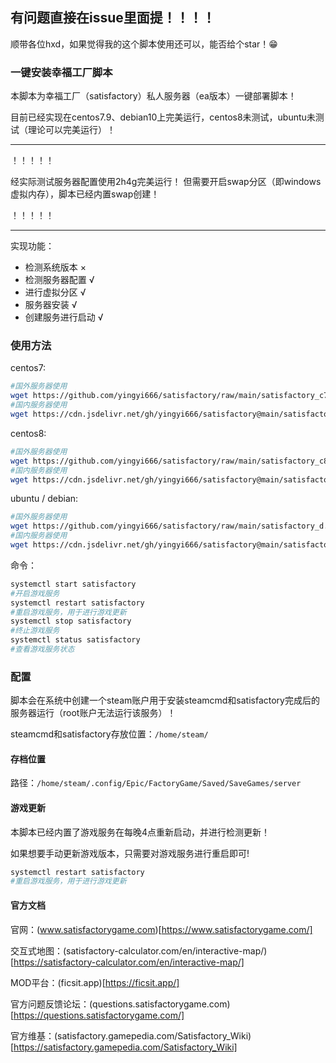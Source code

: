
## 有问题直接在issue里面提！！！！

顺带各位hxd，如果觉得我的这个脚本使用还可以，能否给个star！😁

### 一键安装幸福工厂脚本

本脚本为幸福工厂（satisfactory）私人服务器（ea版本）一键部署脚本！

目前已经实现在centos7.9、debian10上完美运行，centos8未测试，ubuntu未测试（理论可以完美运行）！

***

！！！！！

经实际测试服务器配置使用2h4g完美运行！
但需要开启swap分区（即windows虚拟内存），脚本已经内置swap创建！

！！！！！

***

实现功能：
* 检测系统版本 ×
* 检测服务器配置 √
* 进行虚拟分区  √
* 服务器安装  √
* 创建服务进行启动  √

### 使用方法

centos7:

```bash
#国外服务器使用
wget https://github.com/yingyi666/satisfactory/raw/main/satisfactory_c7.sh &&chmod +x satisfactory_c7.sh&& ./satisfactory_c7.sh
#国内服务器使用
wget https://cdn.jsdelivr.net/gh/yingyi666/satisfactory@main/satisfactory_c7.sh &&chmod +x satisfactory_c7.sh&& ./satisfactory_c7.sh
```

centos8:

```bash
#国外服务器使用
wget https://github.com/yingyi666/satisfactory/raw/main/satisfactory_c8.sh &&chmod +x satisfactory_c8.sh&& ./satisfactory_c8.sh
#国内服务器使用
wget https://cdn.jsdelivr.net/gh/yingyi666/satisfactory@main/satisfactory_c8.sh &&chmod +x satisfactory_c8.sh&& ./satisfactory_c8.sh
```

ubuntu / debian:
```bash
#国外服务器使用
wget https://github.com/yingyi666/satisfactory/raw/main/satisfactory_d.sh &&chmod +x satisfactory_d.sh&& ./satisfactory_d.sh
#国内服务器使用
wget https://cdn.jsdelivr.net/gh/yingyi666/satisfactory@main/satisfactory_d.sh &&chmod +x satisfactory_d.sh&& ./satisfactory_d.sh
```

命令：

```bash
systemctl start satisfactory
#开启游戏服务
systemctl restart satisfactory
#重启游戏服务，用于进行游戏更新
systemctl stop satisfactory
#终止游戏服务
systemctl status satisfactory
#查看游戏服务状态
```

### 配置

脚本会在系统中创建一个steam账户用于安装steamcmd和satisfactory完成后的服务器运行（root账户无法运行该服务）！

steamcmd和satisfactory存放位置：`/home/steam/`

#### 存档位置

路径：`/home/steam/.config/Epic/FactoryGame/Saved/SaveGames/server`

#### 游戏更新

本脚本已经内置了游戏服务在每晚4点重新启动，并进行检测更新！

如果想要手动更新游戏版本，只需要对游戏服务进行重启即可!

```bash
systemctl restart satisfactory
#重启游戏服务，用于进行游戏更新
```

#### 官方文档

官网：(www.satisfactorygame.com)[https://www.satisfactorygame.com/]

交互式地图：(satisfactory-calculator.com/en/interactive-map/)[https://satisfactory-calculator.com/en/interactive-map/]

MOD平台：(ficsit.app)[https://ficsit.app/]

官方问题反馈论坛：(questions.satisfactorygame.com)[https://questions.satisfactorygame.com/]

官方维基：(satisfactory.gamepedia.com/Satisfactory_Wiki)[https://satisfactory.gamepedia.com/Satisfactory_Wiki]